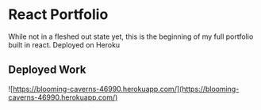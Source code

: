 # React Portfolio

While not in a fleshed out state yet, this is the beginning of my full portfolio built in react. Deployed on Heroku

## Deployed Work

![https://blooming-caverns-46990.herokuapp.com/](https://blooming-caverns-46990.herokuapp.com/)
